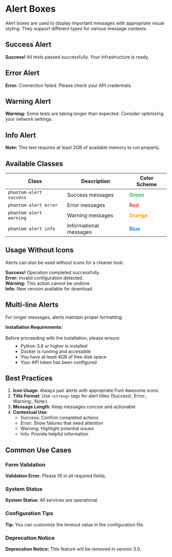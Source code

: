 # Alert Boxes

Alert boxes are used to display important messages with appropriate visual styling. 
They support different types for various message contexts.

## Success Alert

<div class="phantom-alert success">
  <i class="fas fa-check-circle"></i>
  <strong>Success!</strong> All tests passed successfully. Your infrastructure is ready.
</div>


## Error Alert

<div class="phantom-alert error">
  <i class="fas fa-times-circle"></i>
  <strong>Error:</strong> Connection failed. Please check your API credentials.
</div>


## Warning Alert

<div class="phantom-alert warning">
  <i class="fas fa-exclamation-triangle"></i>
  <strong>Warning:</strong> Some tests are taking longer than expected. Consider optimizing your network settings.
</div>


## Info Alert

<div class="phantom-alert info">
  <i class="fas fa-info-circle"></i>
  <strong>Note:</strong> This test requires at least 2GB of available memory to run properly.
</div>


## Available Classes

| Class                   | Description            | Color Scheme                                                   |
|-------------------------|------------------------|----------------------------------------------------------------|
| `phantom-alert success` | Success messages       | <span style="color: #22c55e; font-weight: bold;">Green</span>  |
| `phantom-alert error`   | Error messages         | <span style="color: #ef4444; font-weight: bold;">Red</span>    |
| `phantom-alert warning` | Warning messages       | <span style="color: #f59e0b; font-weight: bold;">Orange</span> |
| `phantom-alert info`    | Informational messages | <span style="color: #3b82f6; font-weight: bold;">Blue</span>   |

## Usage Without Icons

Alerts can also be used without icons for a cleaner look:

<div class="phantom-alert success">
  <strong>Success!</strong> Operation completed successfully.
</div>

<div class="phantom-alert error">
  <strong>Error:</strong> Invalid configuration detected.
</div>

<div class="phantom-alert warning">
  <strong>Warning:</strong> This action cannot be undone.
</div>

<div class="phantom-alert info">
  <strong>Info:</strong> New version available for download.
</div>

## Multi-line Alerts

For longer messages, alerts maintain proper formatting:

<div class="phantom-alert info">
  <i class="fas fa-info-circle"></i>
  <strong>Installation Requirements:</strong>
  <br><br>
  Before proceeding with the installation, please ensure:
  <ul style="margin: 0.5rem 0 0 1.5rem;">
    <li>Python 3.8 or higher is installed</li>
    <li>Docker is running and accessible</li>
    <li>You have at least 4GB of free disk space</li>
    <li>Your API token has been configured</li>
  </ul>
</div>

## Best Practices

1. **Icon Usage**: Always pair alerts with appropriate Font Awesome icons
2. **Title Format**: Use `<strong>` tags for alert titles (Success!, Error:, Warning:, Note:)
3. **Message Length**: Keep messages concise and actionable
4. **Contextual Use**: 
   - Success: Confirm completed actions
   - Error: Show failures that need attention
   - Warning: Highlight potential issues
   - Info: Provide helpful information

## Common Use Cases

### Form Validation
<div class="phantom-alert error">
  <i class="fas fa-times-circle"></i>
  <strong>Validation Error:</strong> Please fill in all required fields.
</div>

### System Status
<div class="phantom-alert success">
  <i class="fas fa-check-circle"></i>
  <strong>System Status:</strong> All services are operational.
</div>

### Configuration Tips
<div class="phantom-alert info">
  <i class="fas fa-info-circle"></i>
  <strong>Tip:</strong> You can customize the timeout value in the configuration file.
</div>

### Deprecation Notice
<div class="phantom-alert warning">
  <i class="fas fa-exclamation-triangle"></i>
  <strong>Deprecation Notice:</strong> This feature will be removed in version 3.0.
</div>